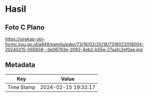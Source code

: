 # Hasil

## Foto C Plano

https://sirekap-obj-formc.kpu.go.id/a949/pemilu/pdpr/73/16/02/20/18/7316022018004-20240215-065858--3e08793e-3092-4eb2-b55e-27aafc2ef0ae.jpg


## Metadata

| Key        | Value               |
| ---------- | ------------------- |
| Time Stamp | 2024-02-15 19:32:17 |



